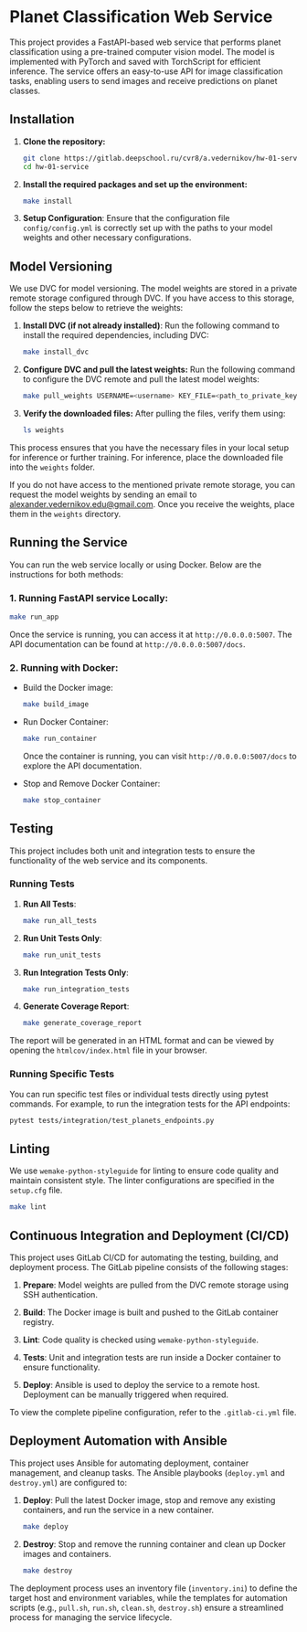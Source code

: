 # Planet Classification Web Service

This project provides a FastAPI-based web service that performs planet classification using a pre-trained computer vision model. The model is implemented with PyTorch and saved with TorchScript for efficient inference. The service offers an easy-to-use API for image classification tasks, enabling users to send images and receive predictions on planet classes.


## Installation

1. **Clone the repository:**
   ```sh
   git clone https://gitlab.deepschool.ru/cvr8/a.vedernikov/hw-01-service.git
   cd hw-01-service
   ```

2. **Install the required packages and set up the environment:**
   ```sh
   make install
   ```

3. **Setup Configuration**:
Ensure that the configuration file `config/config.yml` is correctly set up with the paths to your model weights and other necessary configurations.


## Model Versioning
We use DVC for model versioning. The model weights are stored in a private remote storage configured through DVC. If you have access to this storage, follow the steps below to retrieve the weights:

1. **Install DVC (if not already installed)**:
   Run the following command to install the required dependencies, including DVC:
   ```sh
   make install_dvc
   ```

2. **Configure DVC and pull the latest weights:** 
   Run the following command to configure the DVC remote and pull the latest model weights:
   ```bash
   make pull_weights USERNAME=<username> KEY_FILE=<path_to_private_key>
   ```

3. **Verify the downloaded files:** 
   After pulling the files, verify them using:
   ```bash
   ls weights
   ```

This process ensures that you have the necessary files in your local setup for inference or further training. For inference, place the downloaded file into the `weights` folder.

If you do not have access to the mentioned private remote storage, you can request the model weights by sending an email to [alexander.vedernikov.edu@gmail.com](mailto:alexander.vedernikov.edu@gmail.com). Once you receive the weights, place them in the `weights` directory.


## Running the Service

You can run the web service locally or using Docker. Below are the instructions for both methods:

### 1. Running FastAPI service Locally:
   ```sh
  make run_app
   ```

Once the service is running, you can access it at `http://0.0.0.0:5007`. The API documentation can be found at `http://0.0.0.0:5007/docs`.

### 2. Running with Docker:

- Build the Docker image:
   ```sh
   make build_image
   ```

- Run Docker Container:
   ```sh
   make run_container
   ```

  Once the container is running, you can visit `http://0.0.0.0:5007/docs` to explore the API documentation.

- Stop and Remove Docker Container:
   ```sh
   make stop_container
   ```


## Testing

This project includes both unit and integration tests to ensure the functionality of the web service and its components.

### Running Tests

1. **Run All Tests**:
   ```sh
   make run_all_tests
   ```

2. **Run Unit Tests Only**:
   ```sh
   make run_unit_tests
   ```

3. **Run Integration Tests Only**:
   ```sh
   make run_integration_tests
   ```

4. **Generate Coverage Report**:
   ```sh
   make generate_coverage_report
   ```

The report will be generated in an HTML format and can be viewed by opening the `htmlcov/index.html` file in your browser.

### Running Specific Tests
You can run specific test files or individual tests directly using pytest commands. For example, to run the integration tests for the API endpoints:

```sh
pytest tests/integration/test_planets_endpoints.py
```

## Linting
We use `wemake-python-styleguide` for linting to ensure code quality and maintain consistent style. The linter configurations are specified in the `setup.cfg` file.
   ```sh
   make lint
   ```


## Continuous Integration and Deployment (CI/CD)

This project uses GitLab CI/CD for automating the testing, building, and deployment process. The GitLab pipeline consists of the following stages:

1. **Prepare**: Model weights are pulled from the DVC remote storage using SSH authentication.

2. **Build**: The Docker image is built and pushed to the GitLab container registry.

3. **Lint**: Code quality is checked using `wemake-python-styleguide`.

4. **Tests**: Unit and integration tests are run inside a Docker container to ensure functionality.

5. **Deploy**: Ansible is used to deploy the service to a remote host. Deployment can be manually triggered when required.

To view the complete pipeline configuration, refer to the `.gitlab-ci.yml` file.


## Deployment Automation with Ansible

This project uses Ansible for automating deployment, container management, and cleanup tasks. The Ansible playbooks (`deploy.yml` and `destroy.yml`) are configured to:

1. **Deploy**: Pull the latest Docker image, stop and remove any existing containers, and run the service in a new container.
   ```sh
   make deploy
   ```

2. **Destroy**: Stop and remove the running container and clean up Docker images and containers.
   ```sh
   make destroy
   ```

The deployment process uses an inventory file (`inventory.ini`) to define the target host and environment variables, while the templates for automation scripts (e.g., `pull.sh`, `run.sh`, `clean.sh`, `destroy.sh`) ensure a streamlined process for managing the service lifecycle.
